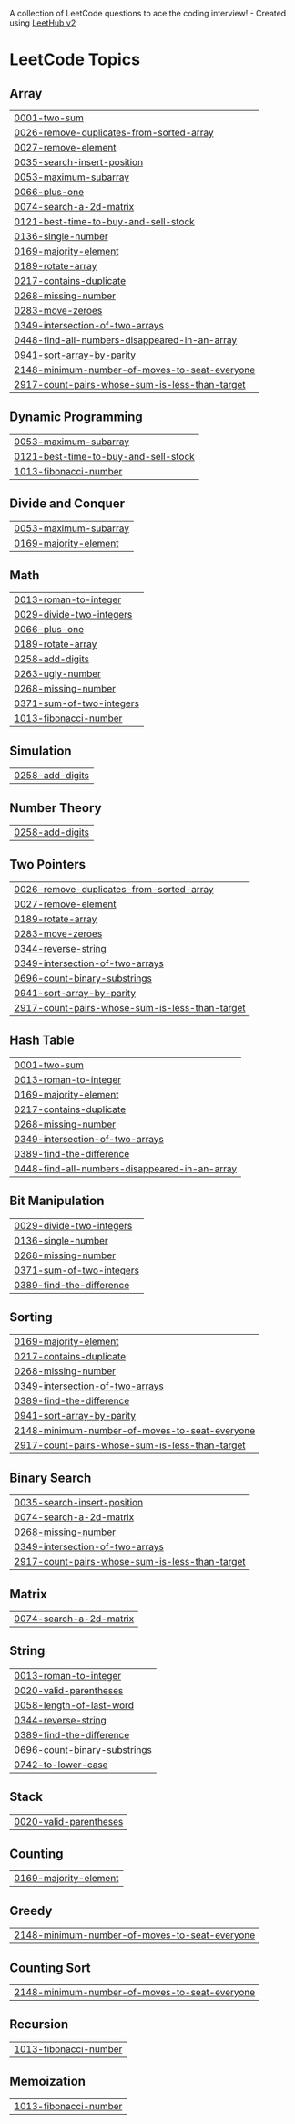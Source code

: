 A collection of LeetCode questions to ace the coding interview! - Created using [LeetHub v2](https://github.com/arunbhardwaj/LeetHub-2.0)
<!---LeetCode Topics Start-->
# LeetCode Topics
## Array
|  |
| ------- |
| [0001-two-sum](https://github.com/UreshVel/JAVA_Codes/tree/master/0001-two-sum) |
| [0026-remove-duplicates-from-sorted-array](https://github.com/UreshVel/JAVA_Codes/tree/master/0026-remove-duplicates-from-sorted-array) |
| [0027-remove-element](https://github.com/UreshVel/JAVA_Codes/tree/master/0027-remove-element) |
| [0035-search-insert-position](https://github.com/UreshVel/JAVA_Codes/tree/master/0035-search-insert-position) |
| [0053-maximum-subarray](https://github.com/UreshVel/JAVA_Codes/tree/master/0053-maximum-subarray) |
| [0066-plus-one](https://github.com/UreshVel/JAVA_Codes/tree/master/0066-plus-one) |
| [0074-search-a-2d-matrix](https://github.com/UreshVel/JAVA_Codes/tree/master/0074-search-a-2d-matrix) |
| [0121-best-time-to-buy-and-sell-stock](https://github.com/UreshVel/JAVA_Codes/tree/master/0121-best-time-to-buy-and-sell-stock) |
| [0136-single-number](https://github.com/UreshVel/JAVA_Codes/tree/master/0136-single-number) |
| [0169-majority-element](https://github.com/UreshVel/JAVA_Codes/tree/master/0169-majority-element) |
| [0189-rotate-array](https://github.com/UreshVel/JAVA_Codes/tree/master/0189-rotate-array) |
| [0217-contains-duplicate](https://github.com/UreshVel/JAVA_Codes/tree/master/0217-contains-duplicate) |
| [0268-missing-number](https://github.com/UreshVel/JAVA_Codes/tree/master/0268-missing-number) |
| [0283-move-zeroes](https://github.com/UreshVel/JAVA_Codes/tree/master/0283-move-zeroes) |
| [0349-intersection-of-two-arrays](https://github.com/UreshVel/JAVA_Codes/tree/master/0349-intersection-of-two-arrays) |
| [0448-find-all-numbers-disappeared-in-an-array](https://github.com/UreshVel/JAVA_Codes/tree/master/0448-find-all-numbers-disappeared-in-an-array) |
| [0941-sort-array-by-parity](https://github.com/UreshVel/JAVA_Codes/tree/master/0941-sort-array-by-parity) |
| [2148-minimum-number-of-moves-to-seat-everyone](https://github.com/UreshVel/JAVA_Codes/tree/master/2148-minimum-number-of-moves-to-seat-everyone) |
| [2917-count-pairs-whose-sum-is-less-than-target](https://github.com/UreshVel/JAVA_Codes/tree/master/2917-count-pairs-whose-sum-is-less-than-target) |
## Dynamic Programming
|  |
| ------- |
| [0053-maximum-subarray](https://github.com/UreshVel/JAVA_Codes/tree/master/0053-maximum-subarray) |
| [0121-best-time-to-buy-and-sell-stock](https://github.com/UreshVel/JAVA_Codes/tree/master/0121-best-time-to-buy-and-sell-stock) |
| [1013-fibonacci-number](https://github.com/UreshVel/JAVA_Codes/tree/master/1013-fibonacci-number) |
## Divide and Conquer
|  |
| ------- |
| [0053-maximum-subarray](https://github.com/UreshVel/JAVA_Codes/tree/master/0053-maximum-subarray) |
| [0169-majority-element](https://github.com/UreshVel/JAVA_Codes/tree/master/0169-majority-element) |
## Math
|  |
| ------- |
| [0013-roman-to-integer](https://github.com/UreshVel/JAVA_Codes/tree/master/0013-roman-to-integer) |
| [0029-divide-two-integers](https://github.com/UreshVel/JAVA_Codes/tree/master/0029-divide-two-integers) |
| [0066-plus-one](https://github.com/UreshVel/JAVA_Codes/tree/master/0066-plus-one) |
| [0189-rotate-array](https://github.com/UreshVel/JAVA_Codes/tree/master/0189-rotate-array) |
| [0258-add-digits](https://github.com/UreshVel/JAVA_Codes/tree/master/0258-add-digits) |
| [0263-ugly-number](https://github.com/UreshVel/JAVA_Codes/tree/master/0263-ugly-number) |
| [0268-missing-number](https://github.com/UreshVel/JAVA_Codes/tree/master/0268-missing-number) |
| [0371-sum-of-two-integers](https://github.com/UreshVel/JAVA_Codes/tree/master/0371-sum-of-two-integers) |
| [1013-fibonacci-number](https://github.com/UreshVel/JAVA_Codes/tree/master/1013-fibonacci-number) |
## Simulation
|  |
| ------- |
| [0258-add-digits](https://github.com/UreshVel/JAVA_Codes/tree/master/0258-add-digits) |
## Number Theory
|  |
| ------- |
| [0258-add-digits](https://github.com/UreshVel/JAVA_Codes/tree/master/0258-add-digits) |
## Two Pointers
|  |
| ------- |
| [0026-remove-duplicates-from-sorted-array](https://github.com/UreshVel/JAVA_Codes/tree/master/0026-remove-duplicates-from-sorted-array) |
| [0027-remove-element](https://github.com/UreshVel/JAVA_Codes/tree/master/0027-remove-element) |
| [0189-rotate-array](https://github.com/UreshVel/JAVA_Codes/tree/master/0189-rotate-array) |
| [0283-move-zeroes](https://github.com/UreshVel/JAVA_Codes/tree/master/0283-move-zeroes) |
| [0344-reverse-string](https://github.com/UreshVel/JAVA_Codes/tree/master/0344-reverse-string) |
| [0349-intersection-of-two-arrays](https://github.com/UreshVel/JAVA_Codes/tree/master/0349-intersection-of-two-arrays) |
| [0696-count-binary-substrings](https://github.com/UreshVel/JAVA_Codes/tree/master/0696-count-binary-substrings) |
| [0941-sort-array-by-parity](https://github.com/UreshVel/JAVA_Codes/tree/master/0941-sort-array-by-parity) |
| [2917-count-pairs-whose-sum-is-less-than-target](https://github.com/UreshVel/JAVA_Codes/tree/master/2917-count-pairs-whose-sum-is-less-than-target) |
## Hash Table
|  |
| ------- |
| [0001-two-sum](https://github.com/UreshVel/JAVA_Codes/tree/master/0001-two-sum) |
| [0013-roman-to-integer](https://github.com/UreshVel/JAVA_Codes/tree/master/0013-roman-to-integer) |
| [0169-majority-element](https://github.com/UreshVel/JAVA_Codes/tree/master/0169-majority-element) |
| [0217-contains-duplicate](https://github.com/UreshVel/JAVA_Codes/tree/master/0217-contains-duplicate) |
| [0268-missing-number](https://github.com/UreshVel/JAVA_Codes/tree/master/0268-missing-number) |
| [0349-intersection-of-two-arrays](https://github.com/UreshVel/JAVA_Codes/tree/master/0349-intersection-of-two-arrays) |
| [0389-find-the-difference](https://github.com/UreshVel/JAVA_Codes/tree/master/0389-find-the-difference) |
| [0448-find-all-numbers-disappeared-in-an-array](https://github.com/UreshVel/JAVA_Codes/tree/master/0448-find-all-numbers-disappeared-in-an-array) |
## Bit Manipulation
|  |
| ------- |
| [0029-divide-two-integers](https://github.com/UreshVel/JAVA_Codes/tree/master/0029-divide-two-integers) |
| [0136-single-number](https://github.com/UreshVel/JAVA_Codes/tree/master/0136-single-number) |
| [0268-missing-number](https://github.com/UreshVel/JAVA_Codes/tree/master/0268-missing-number) |
| [0371-sum-of-two-integers](https://github.com/UreshVel/JAVA_Codes/tree/master/0371-sum-of-two-integers) |
| [0389-find-the-difference](https://github.com/UreshVel/JAVA_Codes/tree/master/0389-find-the-difference) |
## Sorting
|  |
| ------- |
| [0169-majority-element](https://github.com/UreshVel/JAVA_Codes/tree/master/0169-majority-element) |
| [0217-contains-duplicate](https://github.com/UreshVel/JAVA_Codes/tree/master/0217-contains-duplicate) |
| [0268-missing-number](https://github.com/UreshVel/JAVA_Codes/tree/master/0268-missing-number) |
| [0349-intersection-of-two-arrays](https://github.com/UreshVel/JAVA_Codes/tree/master/0349-intersection-of-two-arrays) |
| [0389-find-the-difference](https://github.com/UreshVel/JAVA_Codes/tree/master/0389-find-the-difference) |
| [0941-sort-array-by-parity](https://github.com/UreshVel/JAVA_Codes/tree/master/0941-sort-array-by-parity) |
| [2148-minimum-number-of-moves-to-seat-everyone](https://github.com/UreshVel/JAVA_Codes/tree/master/2148-minimum-number-of-moves-to-seat-everyone) |
| [2917-count-pairs-whose-sum-is-less-than-target](https://github.com/UreshVel/JAVA_Codes/tree/master/2917-count-pairs-whose-sum-is-less-than-target) |
## Binary Search
|  |
| ------- |
| [0035-search-insert-position](https://github.com/UreshVel/JAVA_Codes/tree/master/0035-search-insert-position) |
| [0074-search-a-2d-matrix](https://github.com/UreshVel/JAVA_Codes/tree/master/0074-search-a-2d-matrix) |
| [0268-missing-number](https://github.com/UreshVel/JAVA_Codes/tree/master/0268-missing-number) |
| [0349-intersection-of-two-arrays](https://github.com/UreshVel/JAVA_Codes/tree/master/0349-intersection-of-two-arrays) |
| [2917-count-pairs-whose-sum-is-less-than-target](https://github.com/UreshVel/JAVA_Codes/tree/master/2917-count-pairs-whose-sum-is-less-than-target) |
## Matrix
|  |
| ------- |
| [0074-search-a-2d-matrix](https://github.com/UreshVel/JAVA_Codes/tree/master/0074-search-a-2d-matrix) |
## String
|  |
| ------- |
| [0013-roman-to-integer](https://github.com/UreshVel/JAVA_Codes/tree/master/0013-roman-to-integer) |
| [0020-valid-parentheses](https://github.com/UreshVel/JAVA_Codes/tree/master/0020-valid-parentheses) |
| [0058-length-of-last-word](https://github.com/UreshVel/JAVA_Codes/tree/master/0058-length-of-last-word) |
| [0344-reverse-string](https://github.com/UreshVel/JAVA_Codes/tree/master/0344-reverse-string) |
| [0389-find-the-difference](https://github.com/UreshVel/JAVA_Codes/tree/master/0389-find-the-difference) |
| [0696-count-binary-substrings](https://github.com/UreshVel/JAVA_Codes/tree/master/0696-count-binary-substrings) |
| [0742-to-lower-case](https://github.com/UreshVel/JAVA_Codes/tree/master/0742-to-lower-case) |
## Stack
|  |
| ------- |
| [0020-valid-parentheses](https://github.com/UreshVel/JAVA_Codes/tree/master/0020-valid-parentheses) |
## Counting
|  |
| ------- |
| [0169-majority-element](https://github.com/UreshVel/JAVA_Codes/tree/master/0169-majority-element) |
## Greedy
|  |
| ------- |
| [2148-minimum-number-of-moves-to-seat-everyone](https://github.com/UreshVel/JAVA_Codes/tree/master/2148-minimum-number-of-moves-to-seat-everyone) |
## Counting Sort
|  |
| ------- |
| [2148-minimum-number-of-moves-to-seat-everyone](https://github.com/UreshVel/JAVA_Codes/tree/master/2148-minimum-number-of-moves-to-seat-everyone) |
## Recursion
|  |
| ------- |
| [1013-fibonacci-number](https://github.com/UreshVel/JAVA_Codes/tree/master/1013-fibonacci-number) |
## Memoization
|  |
| ------- |
| [1013-fibonacci-number](https://github.com/UreshVel/JAVA_Codes/tree/master/1013-fibonacci-number) |
<!---LeetCode Topics End-->